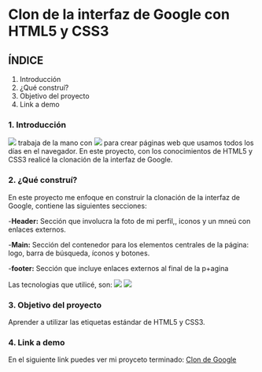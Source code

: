 # Clon de la interfaz de Google con HTML5 y CSS3

## ÍNDICE
1. Introducción
2. ¿Qué construí?
3. Objetivo del proyecto
4. Link a demo

### 1. Introducción
<img src="https://img.shields.io/badge/HTML5-E34F26?style=for-the-badge&logo=html5&logoColor=white"/> trabaja de la mano con <img src="https://img.shields.io/badge/CSS3-1572B6?style=for-the-badge&logo=css3&logoColor=white"/> para crear páginas web que usamos todos los días en el navegador. En este proyecto, con los conocimientos de HTML5 y CSS3 realicé la clonación de la interfaz de Google.

### 2. ¿Qué construí?
En este proyecto me enfoque en construir la clonación de la interfaz de Google, contiene las siguientes secciones:

-**Header:** Sección que involucra la foto de mi perfil,, iconos y un mneú con enlaces externos.

-**Main:** Sección del contenedor para los elementos centrales de la página: logo, barra de búsqueda, íconos y botones.

-**footer:** Sección que incluye enlaces externos al final de la p+agina

Las tecnologias que utilicé, son: 
<img src="https://img.shields.io/badge/CSS3-1572B6?style=for-the-badge&logo=css3&logoColor=white"/>
<img src="https://img.shields.io/badge/HTML5-E34F26?style=for-the-badge&logo=html5&logoColor=white"/>

### 3. Objetivo del proyecto
Aprender a utilizar las etiquetas estándar de HTML5 y CSS3.

### 4. Link a demo
En el siguiente link puedes ver mi proyceto terminado: [Clon de Google](https://clon-de-google-omega.vercel.app/](https://clon-de-google-montseovandos-projects.vercel.app/))
